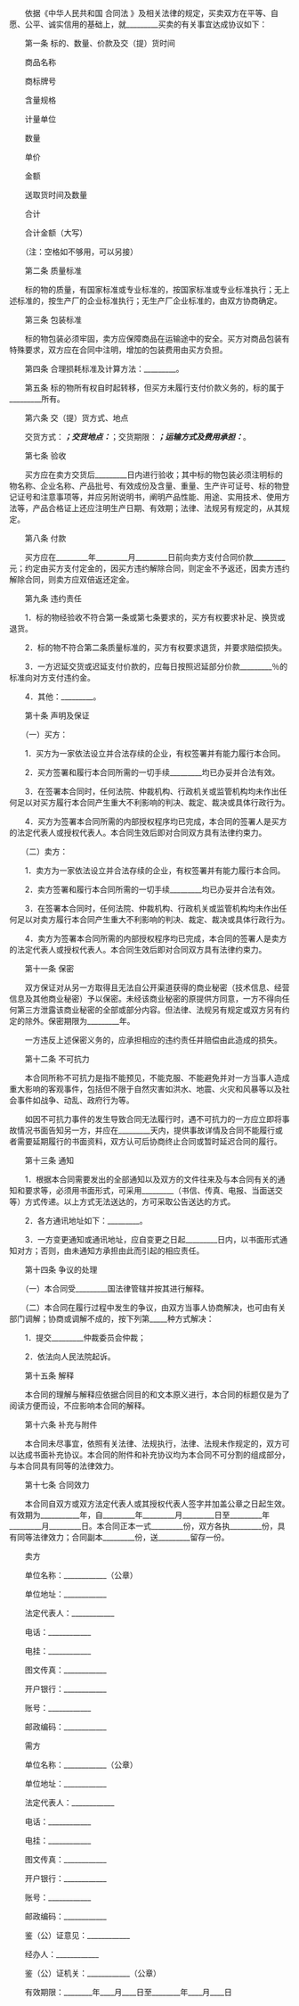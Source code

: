 
 



　　依据《中华人民共和国
合同法
》及相关法律的规定，买卖双方在平等、自愿、公平、诚实信用的基础上，就_________买卖的有关事宜达成协议如下：




　　第一条 标的、数量、价款及交（提）货时间




　　商品名称




　　商标牌号




　　含量规格




　　计量单位




　　数量




　　单价




　　金额




　　送取货时间及数量




　　合计




　　合计金额（大写）




　　（注：空格如不够用，可以另接）




　　第二条 质量标准




　　标的物的质量，有国家标准或专业标准的，按国家标准或专业标准执行；无上述标准的，按生产厂的企业标准执行；无生产厂企业标准的，由双方协商确定。




　　第三条 包装标准




　　标的物包装必须牢固，卖方应保障商品在运输途中的安全。买方对商品包装有特殊要求，双方应在合同中注明，增加的包装费用由买方负担。




　　第四条 合理损耗标准及计算方法：_________。




　　第五条 标的物所有权自时起转移，但买方未履行支付价款义务的，标的属于_________所有。




　　第六条 交（提）货方式、地点




　　交货方式：_________；交货地点：_________；交货期限：_________；运输方式及费用承担：_________。




　　第七条 验收




　　买方应在卖方交货后_________日内进行验收；其中标的物包装必须注明标的物名称、企业名称、产品批号、有效成份及含量、重量、生产许可证号、标的物登记证号和注意事项等，并应另附说明书，阐明产品性能、用途、实用技术、使用方法等，产品合格证上还应注明生产日期、有效期；法律、法规另有规定的，从其规定。




　　第八条 付款




　　买方应在_________年_________月_________日前向卖方支付合同价款_________元；约定由买方支付定金的，因买方违约解除合同，则定金不予返还，因卖方违约解除合同，则卖方应双倍返还定金。




　　第九条 违约责任




　　1．标的物经验收不符合第一条或第七条要求的，买方有权要求补足、换货或退货。




　　2．标的物不符合第二条质量标准的，买方有权要求退货，并要求赔偿损失。




　　3．一方迟延交货或迟延支付价款的，应每日按照迟延部分价款_________％的标准向对方支付违约金。




　　4．其他：_________。




　　第十条 声明及保证




　　（一）买方：




　　1．买方为一家依法设立并合法存续的企业，有权签署并有能力履行本合同。




　　2．买方签署和履行本合同所需的一切手续_________均已办妥并合法有效。




　　3．在签署本合同时，任何法院、仲裁机构、行政机关或监管机构均未作出任何足以对买方履行本合同产生重大不利影响的判决、裁定、裁决或具体行政行为。




　　4．买方为签署本合同所需的内部授权程序均已完成，本合同的签署人是买方的法定代表人或授权代表人。本合同生效后即对合同双方具有法律约束力。




　　（二）卖方：




　　1．卖方为一家依法设立并合法存续的企业，有权签署并有能力履行本合同。




　　2．卖方签署和履行本合同所需的一切手续_________均已办妥并合法有效。




　　3．在签署本合同时，任何法院、仲裁机构、行政机关或监管机构均未作出任何足以对卖方履行本合同产生重大不利影响的判决、裁定、裁决或具体行政行为。




　　4．卖方为签署本合同所需的内部授权程序均已完成，本合同的签署人是卖方的法定代表人或授权代表人。本合同生效后即对合同双方具有法律约束力。




　　第十一条 保密




　　双方保证对从另一方取得且无法自公开渠道获得的商业秘密（技术信息、经营信息及其他商业秘密）予以保密。未经该商业秘密的原提供方同意，一方不得向任何第三方泄露该商业秘密的全部或部分内容。但法律、法规另有规定或双方另有约定的除外。保密期限为_________年。




　　一方违反上述保密义务的，应承担相应的违约责任并赔偿由此造成的损失。




　　第十二条 不可抗力




　　本合同所称不可抗力是指不能预见，不能克服、不能避免并对一方当事人造成重大影响的客观事件，包括但不限于自然灾害如洪水、地震、火灾和风暴等以及社会事件如战争、动乱、政府行为等。




　　如因不可抗力事件的发生导致合同无法履行时，遇不可抗力的一方应立即将事故情况书面告知另一方，并应在_________天内，提供事故详情及合同不能履行或者需要延期履行的书面资料，双方认可后协商终止合同或暂时延迟合同的履行。




　　第十三条 通知




　　1．根据本合同需要发出的全部通知以及双方的文件往来及与本合同有关的通知和要求等，必须用书面形式，可采用_________（书信、传真、电报、当面送交等）方式传递。以上方式无法送达的，方可采取公告送达的方式。




　　2．各方通讯地址如下：_________。




　　3．一方变更通知或通讯地址，应自变更之日起_________日内，以书面形式通知对方；否则，由未通知方承担由此而引起的相应责任。




　　第十四条 争议的处理




　　（一）本合同受_________国法律管辖并按其进行解释。




　　（二）本合同在履行过程中发生的争议，由双方当事人协商解决，也可由有关部门调解；协商或调解不成的，按下列第_____种方式解决：




　　1．提交_________仲裁委员会仲裁；




　　2．依法向人民法院起诉。




　　第十五条 解释




　　本合同的理解与解释应依据合同目的和文本原义进行，本合同的标题仅是为了阅读方便而设，不应影响本合同的解释。




　　第十六条 补充与附件




　　本合同未尽事宜，依照有关法律、法规执行，法律、法规未作规定的，双方可以达成书面补充协议。本合同的附件和补充协议均为本合同不可分割的组成部分，与本合同具有同等的法律效力。




　　第十七条 合同效力




　　本合同自双方或双方法定代表人或其授权代表人签字并加盖公章之日起生效。有效期为___________年，自_________年_________月_________日至_________年_________月_________日。本合同正本一式_________份，双方各执_________份，具有同等法律效力；合同副本_________份，送_________留存一份。




　　卖方




　　单位名称：____________（公章）




　　单位地址：____________




　　法定代表人：____________




　　电话：____________




　　电挂：____________




　　图文传真：____________




　　开户银行：____________




　　账号：____________




　　邮政编码：____________




　　需方




　　单位名称：____________（公章）




　　单位地址：____________




　　法定代表人：____________




　　电话：____________




　　电挂：____________




　　图文传真：____________




　　开户银行：____________




　　账号：____________




　　邮政编码：____________




　　鉴（公）证意见：____________




　　经办人：____________




　　鉴（公）证机关：____________（公章）




　　有效期限：________年____月____日至________年____月____日

 


 

 
 
 
 
 
  


  
 

  


  


  
 
 
 
 

